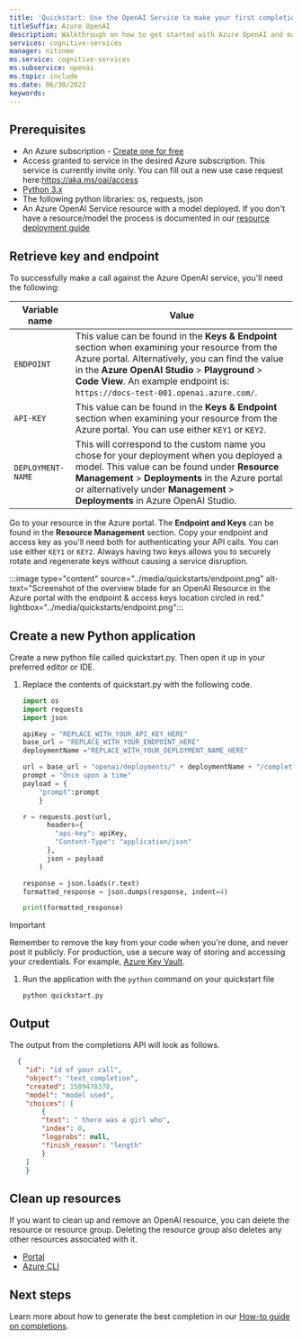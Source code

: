 ```yaml
---
title: 'Quickstart: Use the OpenAI Service to make your first completions and search calls with the REST API'
titleSuffix: Azure OpenAI
description: Walkthrough on how to get started with Azure OpenAI and make your first completions and search calls with the REST API. 
services: cognitive-services
manager: nitinme
ms.service: cognitive-services
ms.subservice: openai
ms.topic: include
ms.date: 06/30/2022
keywords: 
---
```


## Prerequisites

- An Azure subscription - <a href="https://azure.microsoft.com/free/cognitive-services" target="_blank">Create one for free</a>
- Access granted to service in the desired Azure subscription. This service is currently invite only. You can fill out a new use case request here:<a href="https://aka.ms/oai/access" target="_blank">https://aka.ms/oai/access</a>
- <a href="https://www.python.org/" target="_blank">Python 3.x</a>
- The following python libraries: os, requests, json
- An Azure OpenAI Service resource with a model deployed. If you don't have a resource/model the process is documented in our [resource deployment guide](../how-to/create-resource.md)

## Retrieve key and endpoint

To successfully make a call against the Azure OpenAI service, you'll need the following:

|Variable name | Value |
|--------------------------|-------------|
| `ENDPOINT`               | This value can be found in the **Keys & Endpoint** section when examining your resource from the Azure portal. Alternatively, you can find the value in the **Azure OpenAI Studio** > **Playground** > **Code View**. An example endpoint is: `https://docs-test-001.openai.azure.com/`.|
| `API-KEY` | This value can be found in the **Keys & Endpoint** section when examining your resource from the Azure portal. You can use either `KEY1` or `KEY2`.|
| `DEPLOYMENT-NAME` | This will correspond to the custom name you chose for your deployment when you deployed a model. This value can be found under **Resource Management** > **Deployments** in the Azure portal or alternatively under **Management** > **Deployments** in Azure OpenAI Studio.|

Go to your resource in the Azure portal. The **Endpoint and Keys** can be found in the **Resource Management** section. Copy your endpoint and access key as you'll need both for authenticating your API calls. You can use either `KEY1` or `KEY2`. Always having two keys allows you to securely rotate and regenerate keys without causing a service disruption.

:::image type="content" source="../media/quickstarts/endpoint.png" alt-text="Screenshot of the overview blade for an OpenAI Resource in the Azure portal with the endpoint & access keys location circled in red." lightbox="../media/quickstarts/endpoint.png":::

## Create a new Python application

Create a new python file called quickstart.py. Then open it up in your preferred editor or IDE.

1. Replace the contents of quickstart.py with the following code.

    ```python
    import os
    import requests
    import json

    apiKey = "REPLACE_WITH_YOUR_API_KEY_HERE"
    base_url = "REPLACE_WITH_YOUR_ENDPOINT_HERE"
    deploymentName ="REPLACE_WITH_YOUR_DEPLOYMENT_NAME_HERE"

    url = base_url + "openai/deployments/" + deploymentName + "/completions?api-version=2022-06-01-preview"
    prompt = "Once upon a time"
    payload = {        
        "prompt":prompt
        }

    r = requests.post(url, 
          headers={
            "api-key": apiKey,
            "Content-Type": "application/json"
          },
          json = payload
        )

    response = json.loads(r.text)
    formatted_response = json.dumps(response, indent=4)

    print(formatted_response)
    ```

> [!IMPORTANT]
> Remember to remove the key from your code when you're done, and never post it publicly. For production, use a secure way of storing and accessing your credentials. For example, [Azure Key Vault](../../../key-vault/general/overview.md).

1. Run the application with the `python` command on your quickstart file

    ```console
    python quickstart.py
    ```

## Output

The output from the completions API will look as follows.

```json
  {
    "id": "id of your call",
    "object": "text_completion",
    "created": 1589478378,
    "model": "model used",
    "choices": [
        {
        "text": " there was a girl who",
        "index": 0,
        "logprobs": null,
        "finish_reason": "length"
        }
    ]
    }
```

## Clean up resources

If you want to clean up and remove an OpenAI resource, you can delete the resource or resource group. Deleting the resource group also deletes any other resources associated with it.

- [Portal](../../cognitive-services-apis-create-account.md#clean-up-resources)
- [Azure CLI](../../cognitive-services-apis-create-account-cli.md#clean-up-resources)

## Next steps

Learn more about how to generate the best completion in our [How-to guide on completions](../how-to/completions.md).